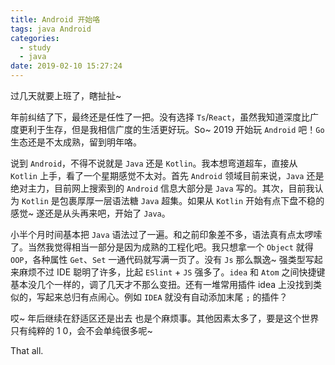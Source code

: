 ```yaml
---
title: Android 开始咯
tags: java Android
categories:
  - study
  - java
date: 2019-02-10 15:27:24
---
```


过几天就要上班了，瞎扯扯~

年前纠结了下，最终还是任性了一把。没有选择 <code>Ts</code>/<code>React</code>，虽然我知道深度比广度更利于生存，但是我相信广度的生活更好玩。So~ 2019 开始玩 <code>Android</code> 吧！<code>Go</code> 生态还是不太成熟，留到明年咯。

说到 <code>Android</code>，不得不说就是 <code>Java</code> 还是 <code>Kotlin</code>。我本想弯道超车，直接从 <code>Kotlin</code> 上手，看了一个星期感觉不太对。首先 <code>Android</code> 领域目前来说，<code>Java</code> 还是绝对主力，目前网上搜索到的 <code>Android</code> 信息大部分是 <code>Java</code> 写的。其次，目前我认为 <code>Kotlin</code> 是包裹厚厚一层语法糖 <code>Java</code> 超集。如果从 <code>Kotlin</code> 开始有点下盘不稳的感觉~ 遂还是从头再来吧，开始了 <code>Java</code>。

小半个月时间基本把 <code>Java</code> 语法过了一遍。和之前印象差不多，语法真有点太啰嗦了。当然我觉得相当一部分是因为成熟的工程化吧。我只想拿一个 <code>Object</code> 就得<code>OOP</code>，各种属性 <code>Get</code>、<code>Set</code> 一通代码就写满一页了。没有 <code>Js</code> 那么飘逸~ 强类型写起来麻烦不过 IDE 聪明了许多，比起 <code>ESlint</code> + <code>JS</code> 强多了。<code>idea</code> 和 <code>Atom</code> 之间快捷键基本没几个一样的，调了几天才不那么变扭。还有一堆常用插件 idea 上没找到类似的，写起来总归有点闹心。例如 <code>IDEA</code> 就没有自动添加末尾 <code>;</code> 的插件？

哎~ 年后继续在舒适区还是出去 也是个麻烦事。其他因素太多了，要是这个世界只有纯粹的 1 0，会不会单纯很多呢~

That all.
